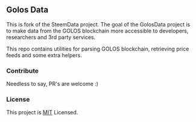 ## Golos Data
This is fork of the SteemData project.
The goal of the GolosData project is to make data from the
GOLOS blockchain more accessible to developers, researchers and 3rd party services.

This repo contains utilities for parsing GOLOS blockchain, retrieving price feeds and some extra helpers.

### Contribute
Needless to say, PR's are welcome :)

### License
This project is [MIT](https://github.com/Chainers/golosdata) Licensed.